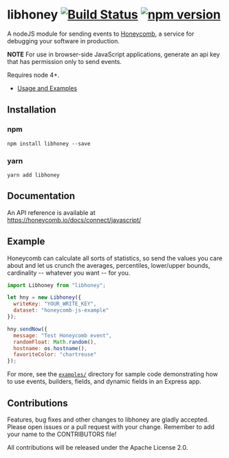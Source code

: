 # libhoney [![Build Status](https://travis-ci.org/honeycombio/libhoney-js.svg?branch=master)](https://travis-ci.org/honeycombio/libhoney-js) [![npm version](https://badge.fury.io/js/libhoney.svg)](https://badge.fury.io/js/libhoney)

A nodeJS module for sending events to [Honeycomb](https://www.honeycomb.io), a service for debugging your software in production.

**NOTE** For use in browser-side JavaScript applications, generate an api key that has permission only to send events.

Requires node 4+.

- [Usage and Examples](https://docs.honeycomb.io/sdk/javascript/)

## Installation

### npm

```
npm install libhoney --save
```

### yarn

```
yarn add libhoney
```

## Documentation

An API reference is available at https://honeycomb.io/docs/connect/javascript/

## Example

Honeycomb can calculate all sorts of statistics, so send the values you care about and let us crunch the averages, percentiles, lower/upper bounds, cardinality -- whatever you want -- for you.

```js
import Libhoney from "libhoney";

let hny = new Libhoney({
  writeKey: "YOUR_WRITE_KEY",
  dataset: "honeycomb-js-example"
});

hny.sendNow({
  message: "Test Honeycomb event",
  randomFloat: Math.random(),
  hostname: os.hostname(),
  favoriteColor: "chartreuse"
});
```

For more, see the [`examples/`](examples/) directory for sample code demonstrating how to use events,
builders, fields, and dynamic fields in an Express app.

## Contributions

Features, bug fixes and other changes to libhoney are gladly accepted. Please
open issues or a pull request with your change. Remember to add your name to the
CONTRIBUTORS file!

All contributions will be released under the Apache License 2.0.
